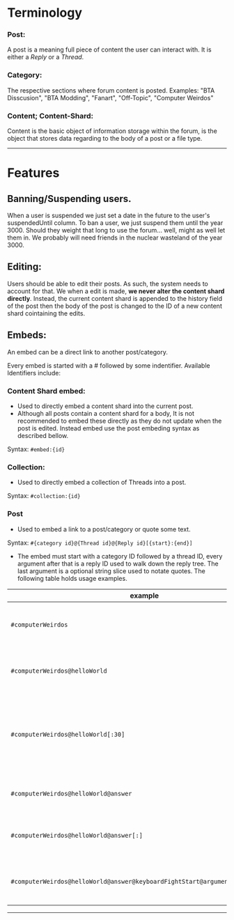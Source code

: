 # Terminology
### Post:
A post is a meaning full piece of content the user can interact with. It is either a *Reply* or a *Thread*.
### Category:
The respective sections where forum content is posted. Examples: "BTA Disscusion", "BTA Modding", "Fanart", "Off-Topic", "Computer Weirdos"
### Content; Content-Shard:
Content is the basic object of information storage within the forum, is the object that stores data regarding to the body of a post or a file type.


---


# Features
## Banning/Suspending users.
When a user is suspended we just set a date in the future to the user's suspendedUntil column.
To ban a user, we just suspend them until the year 3000. Should they weight that long to use the forum... well, might as well let them in. We probably will need friends in the nuclear wasteland of the year 3000.

## Editing:
Users should be able to edit their posts. As such, the system needs to account for that.
We when a edit is made, **we never alter the content shard directly**. Instead, the current content shard is appended to the history field of the post then the body of the post is changed to the ID of a new content shard cointaining the edits.

## Embeds:
An embed can be a direct link to another post/category.

Every embed is started with a # followed by some indentifier.
Available Identifiers include:

### Content Shard embed:
* Used to directly embed a content shard into the current post.
* Although all posts contain a content shard for a body, It is not recommended to embed these directly as they do not update when the post is edited. Instead embed use the post embeding syntax as described bellow.

Syntax: `#embed:{id}`


### Collection:
* Used to directly embed a collection of Threads into a post.

Syntax: `#collection:{id}`



### Post
* Used to embed a link to a post/category or quote some text.

Syntax: `#{category id}@{Thread id}@{Reply id}[{start}:{end}]`
* The embed must start with a category ID followed by a thread ID, every argument after that is a reply ID used to walk down the reply tree. The last argument is a optional string slice used to notate quotes. The following table holds usage examples.

| example | result |
| - | - |
| `#computerWeirdos` | creates a link to the Computer Weirdos category |
| `#computerWeirdos@helloWorld` | creates a link to the "hello World" thread in Computer Weirdos |
| `#computerWeirdos@helloWorld[:30]` | creates a quotation to the "hello wolrd" thread's body, slicing the body from the first character to the thirtieth. |
| `#computerWeirdos@helloWorld@answer` | create a like to the "answer" reply in it's thread |
| `#computerWeirdos@helloWorld@answer[:]` | create a quotation to the "answer" reply in it's thread |
| `#computerWeirdos@helloWorld@answer@keyboardFightStart@argument@epicClapback` | create a like to the "epicClapback" reply in it's reply tree. |

---